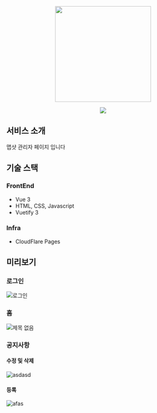 <p align="center">
  <img src="https://user-images.githubusercontent.com/59993347/166405369-0d610a83-68d5-4d31-8215-6eba806fba06.png" height="250">
</p>
<p align="center">
<img src="https://img.shields.io/badge/Service%20begun%20in-2021.02-brigntgreen">
</p>



## 서비스 소개
맵샷 관리자 페이지 입니다

## 기술 스택
### FrontEnd
- Vue 3
- HTML, CSS, Javascript
- Vuetify 3

### Infra
- CloudFlare Pages

## 미리보기
### 로그인
![로그인](https://github.com/lcw3176/mapshot-admin/assets/59993347/0dae66c7-dd8e-4fdb-802e-b5ed4b5091a4)

### 홈
![제목 없음](https://github.com/lcw3176/mapshot-admin/assets/59993347/1160d605-ba29-4035-bd8a-ff27d1f05744)

### 공지사항
#### 수정 및 삭제
![asdasd](https://github.com/lcw3176/mapshot-admin/assets/59993347/6bf34bb4-9484-465d-a635-d0fdd8a4bdbc)

#### 등록
![afas](https://github.com/lcw3176/mapshot-admin/assets/59993347/c38e25e2-24ff-4c19-923f-acbcfb470da7)
